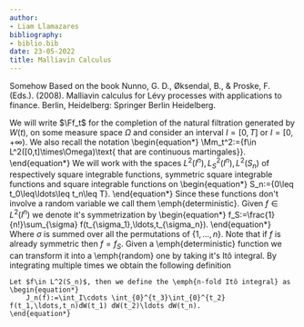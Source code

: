 ```yaml
---
author:
- Liam Llamazares
bibliography:
- biblio.bib
date: 23-05-2022
title: Malliavin Calculus
---
```

Somehow
Based on the book Nunno, G. D., Øksendal, B., & Proske, F. (Eds.). (2008). Malliavin calculus for Lévy processes with applications to finance. Berlin, Heidelberg: Springer Berlin Heidelberg.


We will write $\Ff_t$ for the completion of the natural filtration generated by $W(t)$, on some measure space  $\Omega$ and consider an interval $I=[0,T]$ or  $I=[0,+\infty)$. We also recall the notation
\begin{equation*}
	\Mm_t^2:=\{f\in L^2([0,t]\times\Omega)\text{ that are continuous martingales}\}.
\end{equation*}
We will work with the spaces $L^2(I^n), L^2_S(I^n),L^2(S_n)$ of respectively square integrable functions, symmetric square integrable functions and square integrable functions on
\begin{equation*}
	S_n:=\{0\leq t_0\leq\ldots\leq t_n\leq T\}.
\end{equation*}
Since these functions don't involve a random variable we call them \emph{deterministic}. Given $f\in L^2(I^n)$ we denote it's symmetrization by
\begin{equation*}
	f_S:=\frac{1}{n!}\sum_{\sigma} f(t_{\sigma_1},\ldots,t_{\sigma_n}).
\end{equation*}
Where $\sigma$ is summed over all the permutations of $\{1,\ldots,n\}$.
Note that if $f$ is already symmetric then  $f=f_S$. Given a \emph{deterministic} function we can transform it into a \emph{random} one by taking it's Itô integral. By integrating multiple times we obtain the following definition

	Let $f\in L^2(S_n)$, then we define the \emph{n-fold Itô integral} as
	\begin{equation*}
		J_n(f):=\int_I\cdots \int_{0}^{t_3}\int_{0}^{t_2} f(t_1,\ldots,t_n)dW(t_1) dW(t_2)\ldots dW(t_n).
	\end{equation*}

